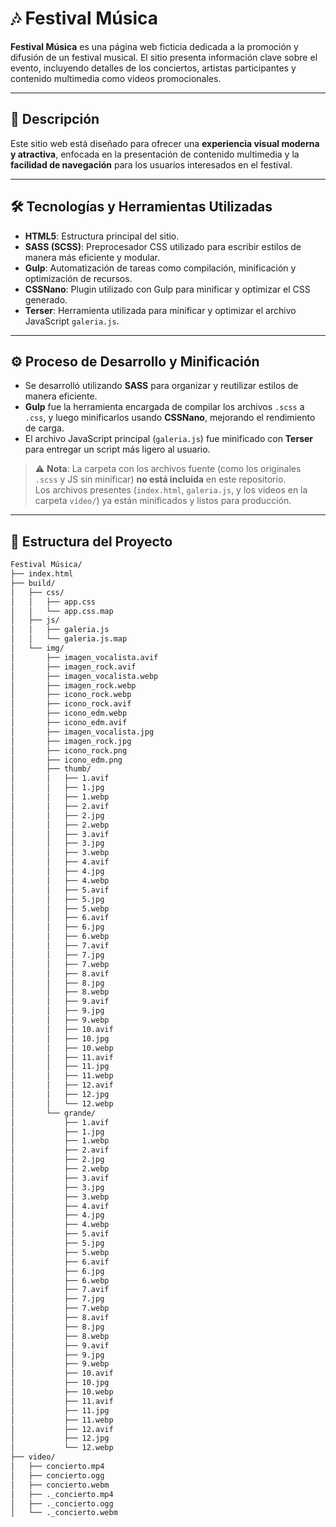 # 🎶 Festival Música

**Festival Música** es una página web ficticia dedicada a la promoción y difusión de un festival musical. El sitio presenta información clave sobre el evento, incluyendo detalles de los conciertos, artistas participantes y contenido multimedia como videos promocionales.

---

## 📄 Descripción

Este sitio web está diseñado para ofrecer una **experiencia visual moderna y atractiva**, enfocada en la presentación de contenido multimedia y la **facilidad de navegación** para los usuarios interesados en el festival.

---

## 🛠️ Tecnologías y Herramientas Utilizadas

- **HTML5**: Estructura principal del sitio.
- **SASS (SCSS)**: Preprocesador CSS utilizado para escribir estilos de manera más eficiente y modular.
- **Gulp**: Automatización de tareas como compilación, minificación y optimización de recursos.
- **CSSNano**: Plugin utilizado con Gulp para minificar y optimizar el CSS generado.
- **Terser**: Herramienta utilizada para minificar y optimizar el archivo JavaScript `galeria.js`.

---

## ⚙️ Proceso de Desarrollo y Minificación

- Se desarrolló utilizando **SASS** para organizar y reutilizar estilos de manera eficiente.
- **Gulp** fue la herramienta encargada de compilar los archivos `.scss` a `.css`, y luego minificarlos usando **CSSNano**, mejorando el rendimiento de carga.
- El archivo JavaScript principal (`galeria.js`) fue minificado con **Terser** para entregar un script más ligero al usuario.

> ⚠️ **Nota**: La carpeta con los archivos fuente (como los originales `.scss` y JS sin minificar) **no está incluida** en este repositorio.  
> Los archivos presentes (`index.html`, `galeria.js`, y los videos en la carpeta `video/`) ya están minificados y listos para producción.

---

## 📂 Estructura del Proyecto

```bash
Festival Música/
├── index.html
├── build/
│   ├── css/
│   │   ├── app.css
│   │   └── app.css.map
│   ├── js/
│   │   ├── galeria.js
│   │   └── galeria.js.map
│   └── img/
│       ├── imagen_vocalista.avif
│       ├── imagen_rock.avif
│       ├── imagen_vocalista.webp
│       ├── imagen_rock.webp
│       ├── icono_rock.webp
│       ├── icono_rock.avif
│       ├── icono_edm.webp
│       ├── icono_edm.avif
│       ├── imagen_vocalista.jpg
│       ├── imagen_rock.jpg
│       ├── icono_rock.png
│       ├── icono_edm.png
│       ├── thumb/
│       │   ├── 1.avif
│       │   ├── 1.jpg
│       │   ├── 1.webp
│       │   ├── 2.avif
│       │   ├── 2.jpg
│       │   ├── 2.webp
│       │   ├── 3.avif
│       │   ├── 3.jpg
│       │   ├── 3.webp
│       │   ├── 4.avif
│       │   ├── 4.jpg
│       │   ├── 4.webp
│       │   ├── 5.avif
│       │   ├── 5.jpg
│       │   ├── 5.webp
│       │   ├── 6.avif
│       │   ├── 6.jpg
│       │   ├── 6.webp
│       │   ├── 7.avif
│       │   ├── 7.jpg
│       │   ├── 7.webp
│       │   ├── 8.avif
│       │   ├── 8.jpg
│       │   ├── 8.webp
│       │   ├── 9.avif
│       │   ├── 9.jpg
│       │   ├── 9.webp
│       │   ├── 10.avif
│       │   ├── 10.jpg
│       │   ├── 10.webp
│       │   ├── 11.avif
│       │   ├── 11.jpg
│       │   ├── 11.webp
│       │   ├── 12.avif
│       │   ├── 12.jpg
│       │   └── 12.webp
│       └── grande/
│           ├── 1.avif
│           ├── 1.jpg
│           ├── 1.webp
│           ├── 2.avif
│           ├── 2.jpg
│           ├── 2.webp
│           ├── 3.avif
│           ├── 3.jpg
│           ├── 3.webp
│           ├── 4.avif
│           ├── 4.jpg
│           ├── 4.webp
│           ├── 5.avif
│           ├── 5.jpg
│           ├── 5.webp
│           ├── 6.avif
│           ├── 6.jpg
│           ├── 6.webp
│           ├── 7.avif
│           ├── 7.jpg
│           ├── 7.webp
│           ├── 8.avif
│           ├── 8.jpg
│           ├── 8.webp
│           ├── 9.avif
│           ├── 9.jpg
│           ├── 9.webp
│           ├── 10.avif
│           ├── 10.jpg
│           ├── 10.webp
│           ├── 11.avif
│           ├── 11.jpg
│           ├── 11.webp
│           ├── 12.avif
│           ├── 12.jpg
│           └── 12.webp
├── video/
│   ├── concierto.mp4
│   ├── concierto.ogg
│   ├── concierto.webm
│   ├── ._concierto.mp4
│   ├── ._concierto.ogg
│   └── ._concierto.webm


